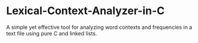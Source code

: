 # Lexical-Context-Analyzer-in-C
A simple yet effective tool for analyzing word contexts and frequencies in a text file using pure C and linked lists.

